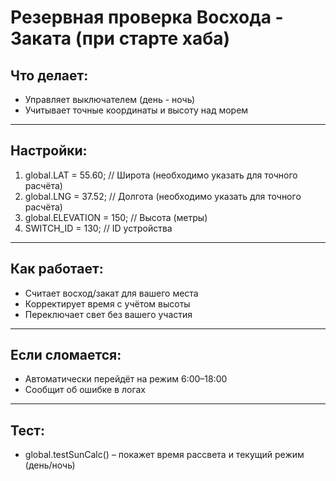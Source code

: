 # Резервная проверка Восхода - Заката (при старте хаба)

## Что делает:

- Управляет выключателем (день - ночь)
- Учитывает точные координаты и высоту над морем

---

## Настройки:

1. global.LAT = 55.60;     // Широта (необходимо указать для точного расчёта)
2. global.LNG = 37.52;     // Долгота (необходимо указать для точного расчёта)
3. global.ELEVATION = 150; // Высота (метры)  
4. SWITCH_ID = 130;        // ID устройства  

---

## Как работает:

- Считает восход/закат для вашего места
- Корректирует время с учётом высоты
- Переключает свет без вашего участия

---

## Если сломается:

- Автоматически перейдёт на режим 6:00–18:00
- Сообщит об ошибке в логах

---

## Тест:

- global.testSunCalc() – покажет время рассвета и текущий режим (день/ночь)

